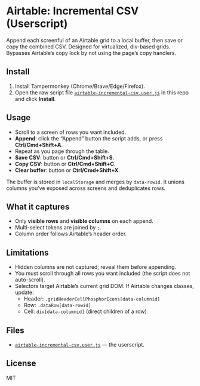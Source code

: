 # Airtable: Incremental CSV (Userscript)

Append each screenful of an Airtable grid to a local buffer, then save or copy the combined CSV. Designed for virtualized, div-based grids. Bypasses Airtable’s copy lock by not using the page’s copy handlers.

## Install
1. Install Tampermonkey (Chrome/Brave/Edge/Firefox).
2. Open the raw script file [`airtable-incremental-csv.user.js`](https://github.com/TurboKach/airtable-incremental-csv/raw/refs/heads/master/airtable-incremental-csv.user.js) in this repo and click **Install**.

## Usage
- Scroll to a screen of rows you want included.
- **Append**: click the “Append” button the script adds, or press **Ctrl/Cmd+Shift+A**.
- Repeat as you page through the table.
- **Save CSV**: button or **Ctrl/Cmd+Shift+S**.
- **Copy CSV**: button or **Ctrl/Cmd+Shift+C**.
- **Clear buffer**: button or **Ctrl/Cmd+Shift+X**.

The buffer is stored in `localStorage` and merges by `data-rowid`. It unions columns you’ve exposed across screens and deduplicates rows.

## What it captures
- Only **visible rows** and **visible columns** on each append.
- Multi-select tokens are joined by `;`.
- Column order follows Airtable’s header order.

## Limitations
- Hidden columns are not captured; reveal them before appending.
- You must scroll through all rows you want included (the script does not auto-scroll).
- Selectors target Airtable’s current grid DOM. If Airtable changes classes, update:
  - Header: `.gridHeaderCellPhosphorIcons[data-columnid]`
  - Row: `.dataRow[data-rowid]`
  - Cell: `div[data-columnid]` (direct children of a row)

## Files
- [`airtable-incremental-csv.user.js`](https://github.com/TurboKach/airtable-incremental-csv/raw/refs/heads/master/airtable-incremental-csv.user.js) — the userscript.

## License
MIT
